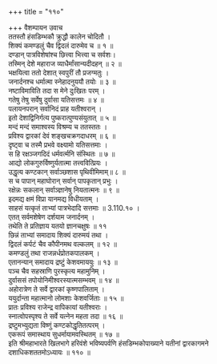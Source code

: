 +++
title = "११०"

+++
वैशम्पायन उवाच  
ततस्तौ हंसडिम्भकौ क्रुद्धौ कालेन चोदितौ ।  
शिक्यं कमण्डलुं चैव द्विदलं दारुमेव च ॥ १ ॥  
दण्डान् पात्रविशेषांश्च छित्त्वा भित्त्वा च सर्वशः।  
तस्मिन् देशे महाराज व्याधैर्मांसान्यदीदहन् ॥ २ ॥  
भक्षयित्वा ततो देशात् स्वपुरीं तौ प्रजग्मतुः ।  
जनार्दनश्च धर्मात्मा स्नेहादनुययौ तयोः ॥ ३ ॥  
नष्टाविमाविति तदा स मेने दुःखितः परम् ।  
गतेषु तेषु सर्वेषु दुर्वासा यतिसत्तमः ॥ ४ ॥  
पलायनपरान् सर्वानिदं प्राह यतीश्वरान् ।  
इतो देशाद्विनिर्गत्य पुष्करात्पुण्यसंयुतात् ॥ ५ ॥  
मन्दं मन्दं समाश्वस्य विश्रम्य च ततस्ततः ।  
प्रविश्य द्वारकां देवं शङ्खचक्रगदाधरम् ॥ ६ ॥  
दृष्ट्वा च तस्मै प्रभवे वक्ष्यामो यतिसत्तमाः ।  
स हि रक्षञ्जगदिदं धर्मवर्त्मनि संस्थितः ॥ ७ ॥  
आद्यो लोकगुरुर्विष्णुर्यतात्मा तत्त्ववित्प्रियः ।  
उद्धृत्य कण्टकान् सर्वाञ्छशास पृथिवीमिमाम्॥ ८ ॥  
स च पापान् महाघोरान् सर्वान् पापकृतान् प्रभुः ।  
रक्षेन्नः सकलान् सर्वाञ्ज्ञानेषु नियतात्मनः ॥ ९ ॥  
इदमद्य क्षमं विप्रा यानमद्य विधीयताम् ।  
साहसं यत्कृतं ताभ्यां पात्रभेदादि सत्तमाः ॥ 3.110.१० ।  
एतत् सर्वमशेषेण दर्शयाम जनार्दनम् ।  
तथेति ते प्रतिज्ञाय यतयो ज्ञानचक्षुषः ॥ ११  
छिन्नं ताभ्यां समादाय शिक्यं दारुमयं तथा ।  
द्विदलं कर्पटं चैव कौपीनमथ वल्कलम् ॥ १२ ॥  
कमण्डलुं तथा राजन्नर्धप्रोतकपालकम् ।  
एतानन्यान् समादाय द्रष्टुं केशवमाययुः ॥ १३ ॥  
पञ्च चैव सहस्राणि पुरस्कृत्य महामुनिम् ।  
दुर्वाससं तपोयोनिमीश्वरस्यात्मसम्भवम् ॥ १४ ॥  
अहोरात्रेण ते सर्वे द्वारकां कृष्णपालिताम् ।  
ययुर्दान्ता महात्मानो लोमशाः केशवर्जिताः ॥ १५ ॥  
प्रातः प्रविश्य राजेन्द्र वापिकायां यतीश्वराः ।  
स्नात्वोपस्पृश्य ते सर्वे यत्नेन महता तदा ॥ १६ ॥  
द्रष्टुमभ्युद्यता विष्णुं कण्टकोद्धृतितत्परम् ।  
एकरूपं समास्थाय सुधर्मायामवस्थितम् ॥ १७ ॥  
इति श्रीमहाभारते खिलभागे हरिवंशे भविष्यपर्वणि हंसडिम्भकोपाख्याने यतीनां द्वारकागमने दशाधिकशततमोऽध्यायः ॥ ११० ॥